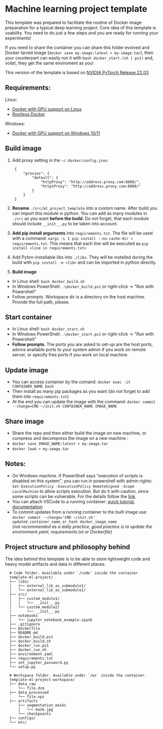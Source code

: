 # Machine learning project template
This template was prepared to facilitate the routine of Docker image preparation for a typical deep learning project. Core idea of this template is usability. You need to do just a few steps and you are ready for running your experiments!

If you need to share the container you can share this folder evolved and Docker tarred image (`docker save my-image:latest > my-image.tar`), then your counterpart can easily run it with `bash docker_start.(sh | ps1)` and, voila!, they get the same enviroment as you!

This version of the template is based on [NVIDIA PyTorch Release 22.03](https://docs.nvidia.com/deeplearning/frameworks/pytorch-release-notes/rel_22-03.html)


## Requirements:
Linux:
* [Docker with GPU support on Linux](https://docs.nvidia.com/datacenter/cloud-native/container-toolkit/install-guide.html)
* [Rootless Docker](https://docs.docker.com/engine/security/rootless/)

Windows:
* [Docker with GPU support on Windows 10/11](https://github.com/lobantseff/template-ml-project/blob/master/docs/WINDOWS_DOCKER_GPU.md)

## Build image

1. Add proxy setting in the `~/.docker/config.json`:

        {
            "proxies": {
                "default": {
                    "httpProxy": "http://address.proxy.com:8888/",
                    "httpsProxy": "http://address.proxy.com:8888/"
                }
            }
        }
1. **Rename** `./src/ml_project_template` into a custom name. After build you can import this module in python. You can add as many modules in `./src` as you want **before the build**. Do not forget, that each module should include `__init__.py` to be taken into account.
1. **Add pip install arguments** into `requirements.txt`. The file will be used with a command: `xargs -L 1 pip install --no-cache-dir < requirements.txt`. This means that each line will be executed as `pip install <line in requirements.txt>`
1. Add Pyton-installable libs into `./libs`. They will be installed during the build with `pip install -e <lib>` and can be imported in python directly.

1. **Build image**
* In Linux shell: `bash docker_build.sh`
* In Windows PowerShell: `.\docker_build.ps1` or right-click -> "Run with Powershell"
* Follow prompts. Workspace dir is a directory on the host machine. Provide the full path, please.

## Start container
* In Linux shell: `bash docker_start.sh`
* In Windows PowerShell: `.\docker_start.ps1` or right-click -> "Run with Powershell"
* **Follow prompts**. The ports you are asked to set-up are the host ports, advice available ports to your system admin if you work on remote server, or specify free ports if you work on local machine. 

## Update image
* You can access container by the comand: `docker exec -it CONTAINER_NAME bash`  
* Then install as many pip packages as you want (do not forget to add them into `requirements.txt`)  
* At the end you can update the image with the command: `docker commit --change=CMD ~/init.sh CONTAINER_NAME IMAGE_NAME`

## Share image
* Share the repo and then either build the image on new machine, or compress and decompress the image on a new machine :
* `docker save IMAGE_NAME:latest > my-image.tar`
* `docker load < my-image.tar`
  
## Notes:
- On Windows machine. If PowerShell says "execution of scripts is disabled on this system", you can  run in powershell with admin rights: `Set-ExecutionPolicy -ExecutionPolicy RemoteSigned -Scope LocalMachine` to allow scripts execution. But do it with caution, since some scripts can be vulnerable. For the details follow the [link](https://docs.microsoft.com/en-us/powershell/module/microsoft.powershell.security/set-executionpolicy?view=powershell-7.2).
- You can attach VSCode to a running container: [quick tutorial](https://github.com/lobantseff/template-ml-project/blob/master/docs/VSCODE.md), [documentation](https://code.visualstudio.com/docs/remote/containers)
- To commit updates from a running container to the built image use:  
    `docker commit --change='CMD ~/init.sh' updated_container_name_or_hash docker_image_name`  
    (_not recommended as a daily practice, good practice is to update the environment.yaml, requirements.txt or Dockerfile_)

## Project structure and philosophy behind

The idea behind this template is to be able to store lightweight code and heavy model artifacts and data in different places.

```
  # Code folder. Available under `/code` inside the container
  template-ml-project/
  ├── libs/
  |   ├── external_lib_as_submodule1/
  |   └── external_lib_as_submodule1/
  ├── src/
  │   ├── custom_module1/
  │   │   └── __init__.py
  |   └── custom_module2/
  |       └── __init__.py
  ├── notebooks
  │   └── jupyter_notebook_example.ipynb
  ├── .gitignore
  ├── Dockerfile
  ├── README.md
  ├── docker_build.ps1
  ├── docker_build.sh
  ├── docker_run.ps1
  ├── docker_run.sh
  ├── environment.yaml
  ├── requirements.txt
  ├── set_jupyter_password.py
  └── setup.py
  
  # Workspace folder. Available under `/ws` inside the container.
  template-ml-project-workspace/
  ├── data_raw
      └── file.dcm
  ├── data_processed
      └── file.npz
  ├── artifacts
      ├── segmentation_masks
      |   └── mask.jpg
      └── checkpoints
  ├── configs/
  └── etc/
 ```
